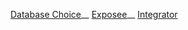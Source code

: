 [Database Choice](https://github.com/Geofery/System_Integration/blob/main/04b._%5BPair%5DDatabase_granular_access/Database_choice.md)__
[Exposee](https://github.com/Geofery/System_Integration/blob/main/04b._%5BPair%5DDatabase_granular_access/Exposee.md)__
[Integrator](https://github.com/Geofery/System_Integration/blob/main/04b._%5BPair%5DDatabase_granular_access/Integrator.md)

